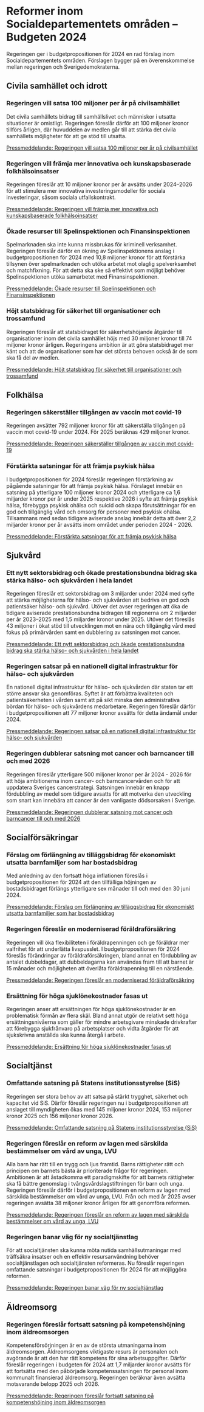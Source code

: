 # Reformer inom Socialdepartementets områden – Budgeten 2024

Regeringen ger i budgetpropositionen för 2024 en rad förslag inom Socialdepartementets områden. Förslagen bygger på en överenskommelse mellan regeringen och Sverigedemokraterna.


## Civila samhället och idrott

### Regeringen vill satsa 100 miljoner per år på civilsamhället

Det civila samhällets bidrag till samhällslivet och människor i utsatta situationer är omistligt. Regeringen föreslår därför att 100 miljoner kronor tillförs årligen, där huvuddelen av medlen går till att stärka det civila samhällets möjligheter för att ge stöd till utsatta.

[Pressmeddelande: Regeringen vill satsa 100 miljoner per år på civilsamhället](/pressmeddelanden/2023/09/regeringen-vill-satsa-100-miljoner-per-ar-pa-civilsamhallet/)

### Regeringen vill främja mer innovativa och kunskapsbaserade folkhälsoinsatser

Regeringen föreslår att 10 miljoner kronor per år avsätts under 2024–2026 för att stimulera mer innovativa investeringsmodeller för sociala investeringar, såsom sociala utfallskontrakt.

[Pressmeddelande: Regeringen vill främja mer innovativa och kunskapsbaserade folkhälsoinsatser](/pressmeddelanden/2023/09/regeringen-vill-framja-mer-innovativa-och-kunskapsbaserade-folkhalsoinsatser/)

### Ökade resurser till Spelinspektionen och Finansinspektionen

Spelmarknaden ska inte kunna missbrukas för kriminell verksamhet. Regeringen föreslår därför en ökning av Spelinspektionens anslag i budgetpropositionen för 2024 med 10,8 miljoner kronor för att förstärka tillsynen över spelmarknaden och utöka arbetet mot olaglig spelverksamhet och matchfixning. För att detta ska ske så effektivt som möjligt behöver Spelinspektionen utöka samarbetet med Finansinspektionen.

[Pressmeddelande: Ökade resurser till Spelinspektionen och Finansinspektionen](/pressmeddelanden/2023/09/okade-resurser-till-spelinspektionen-och-finansinspektionen/)

### Höjt statsbidrag för säkerhet till organisationer och trossamfund

Regeringen föreslår att statsbidraget för säkerhetshöjande åtgärder till organisationer inom det civila samhället höjs med 30 miljoner kronor till 74 miljoner kronor årligen. Regeringens ambition är att göra statsbidraget mer känt och att de organisationer som har det största behoven också är de som ska få del av medlen.

[Pressmeddelande: Höjt statsbidrag för säkerhet till organisationer och trossamfund](/pressmeddelanden/2023/09/hojt-statsbidrag-for-sakerhet-till-organisationer-och-trossamfund/)



## Folkhälsa

### Regeringen säkerställer tillgången av vaccin mot covid\-19

Regeringen avsätter 792 miljoner kronor för att säkerställa tillgången på vaccin mot covid\-19 under 2024\. För 2025 beräknas 429 miljoner kronor.

[Pressmeddelande: Regeringen säkerställer tillgången av vaccin mot covid\-19](/pressmeddelanden/2023/09/regeringen-sakerstaller-tillgangen-av-vaccin-mot-covid-19/)

### Förstärkta satsningar för att främja psykisk hälsa

I budgetpropositionen för 2024 föreslår regeringen förstärkning av pågående satsningar för att främja psykisk hälsa. Förslaget innebär en satsning på ytterligare 100 miljoner kronor 2024 och ytterligare ca 1,6 miljarder kronor per år under 2025 respektive 2026 i syfte att främja psykisk hälsa, förebygga psykisk ohälsa och suicid och skapa förutsättningar för en god och tillgänglig vård och omsorg för personer med psykisk ohälsa. Tillsammans med sedan tidigare aviserade anslag innebär detta att över 2,2 miljarder kronor per år avsätts inom området under perioden 2024 \- 2026\.

[Pressmeddelande: Förstärkta satsningar för att främja psykisk hälsa](/pressmeddelanden/2023/09/forstarkta-satsningar-for-att-framja-psykisk-halsa/)



## Sjukvård

### Ett nytt sektorsbidrag och ökade prestationsbundna bidrag ska stärka hälso\- och sjukvården i hela landet

Regeringen föreslår ett sektorsbidrag om 3 miljarder under 2024 med syfte att stärka möjligheterna för hälso\- och sjukvården att bedriva en god och patientsäker hälso\- och sjukvård. Utöver det avser regeringen att öka de tidigare aviserade prestationsbundna bidragen till regionerna om 2 miljarder per år 2023–2025 med 1,5 miljarder kronor under 2025\. Utöver det föreslås 43 miljoner i ökat stöd till utvecklingen mot en nära och tillgänglig vård med fokus på primärvården samt en dubblering av satsningen mot cancer.

[Pressmeddelande: Ett nytt sektorsbidrag och ökade prestationsbundna bidrag ska stärka hälso\- och sjukvården i hela landet](/pressmeddelanden/2023/09/ett-nytt-sektorsbidrag-och-okade-prestationsbundna-bidrag-ska-starka-halso--och-sjukvarden-i-hela-landet/)

### Regeringen satsar på en nationell digital infrastruktur för hälso\- och sjukvården

En nationell digital infrastruktur för hälso\- och sjukvården där staten tar ett större ansvar ska genomföras. Syftet är att förbättra kvaliteten och patientsäkerheten i vården samt att på sikt minska den administrativa bördan för hälso\- och sjukvårdens medarbetare. Regeringen föreslår därför i budgetpropositionen att 77 miljoner kronor avsätts för detta ändamål under 2024\.

[Pressmeddelande: Regeringen satsar på en nationell digital infrastruktur för hälso\- och sjukvården](/pressmeddelanden/2023/09/regeringen-satsar-pa-en-nationell-digital-infrastruktur-for-halso--och-sjukvarden/)

### Regeringen dubblerar satsning mot cancer och barncancer till och med 2026

Regeringen föreslår ytterligare 500 miljoner kronor per år 2024 \- 2026 för att höja ambitionerna inom cancer\- och barncancervården och för att uppdatera Sveriges cancerstrategi. Satsningen innebär en knapp fördubbling av medel som tidigare avsatts för att motverka den utveckling som snart kan innebära att cancer är den vanligaste dödsorsaken i Sverige.

[Pressmeddelande: Regeringen dubblerar satsning mot cancer och barncancer till och med 2026](/pressmeddelanden/2023/09/regeringen-dubblerar-satsning-mot-cancer-och-barncancer-till-och-med-2026/)



## Socialförsäkringar

### Förslag om förlängning av tilläggsbidrag för ekonomiskt utsatta barnfamiljer som har bostadsbidrag

Med anledning av den fortsatt höga inflationen föreslås i budgetpropositionen för 2024 att den tillfälliga höjningen av bostadsbidraget förlängs ytterligare sex månader till och med den 30 juni 2024\.

[Pressmeddelande: Förslag om förlängning av tilläggsbidrag för ekonomiskt utsatta barnfamiljer som har bostadsbidrag](/pressmeddelanden/2023/08/forslag-om-forlangning-av-tillaggsbidrag-for-ekonomiskt-utsatta-barnfamiljer-som-har-bostadsbidrag/ "Pressmeddelande: Förslag om förlängning av tilläggsbidrag för ekonomiskt utsatta barnfamiljer som har bostadsbidrag")

### Regeringen föreslår en moderniserad föräldraförsäkring

Regeringen vill öka flexibiliteten i föräldrapenningen och ge föräldrar mer valfrihet för att underlätta livspusslet. I budgetpropositionen för 2024 föreslås förändringar av föräldraförsäkringen, bland annat en fördubbling av antalet dubbeldagar, att dubbeldagarna kan användas fram till att barnet är 15 månader och möjligheten att överlåta föräldrapenning till en närstående.

[Pressmeddelande: Regeringen föreslår en moderniserad föräldraförsäkring](/pressmeddelanden/2023/09/regeringen-foreslar-en-moderniserad-foraldraforsakring/)

### Ersättning för höga sjuklönekostnader fasas ut

Regeringen anser att ersättningen för höga sjuklönekostnader är en problematisk förmån av flera skäl. Bland annat utgör de relativt sett höga ersättningsnivåerna som gäller för mindre arbetsgivare minskade drivkrafter att förebygga sjukfrånvaro på arbetsplatser och vidta åtgärder för att sjukskrivna anställda ska kunna återgå i arbete.

[Pressmeddelande: Ersättning för höga sjuklönekostnader fasas ut](/pressmeddelanden/2023/09/ersattning-for-hoga-sjuklonekostnader-fasas-ut/)



## Socialtjänst

### Omfattande satsning på Statens institutionsstyrelse (SiS)

Regeringen ser stora behov av att satsa på stärkt trygghet, säkerhet och kapacitet vid SiS. Därför föreslår regeringen nu i budgetpropositionen att anslaget till myndigheten ökas med 145 miljoner kronor 2024, 153 miljoner kronor 2025 och 156 miljoner kronor 2026\.

[Pressmeddelande: Omfattande satsning på Statens institutionsstyrelse (SiS)](/pressmeddelanden/2023/09/omfattande-satsning-pa-statens-institutionsstyrelse-sis/)

### Regeringen föreslår en reform av lagen med särskilda bestämmelser om vård av unga, LVU

Alla barn har rätt till en trygg och ljus framtid. Barns rättigheter rätt och principen om barnets bästa är prioriterade frågor för regeringen. Ambitionen är att åstadkomma ett paradigmskifte för att barnets rättigheter ska få bättre genomslag i tvångsvårdslagstiftningen för barn och unga. Regeringen föreslår därför i budgetpropositionen en reform av lagen med särskilda bestämmelser om vård av unga, LVU. Från och med år 2025 avser regeringen avsätta 38 miljoner kronor årligen för att genomföra reformen.

[Pressmeddelande: Regeringen föreslår en reform av lagen med särskilda bestämmelser om vård av unga, LVU](/pressmeddelanden/2023/09/regeringen-foreslar-en-reform-av-lagen-med-sarskilda-bestammelser-om-vard-av-unga-lvu/)

### Regeringen banar väg för ny socialtjänstlag

För att socialtjänsten ska kunna möta nutida samhällsutmaningar med träffsäkra insatser och en effektiv resursanvändning behöver socialtjänstlagen och socialtjänsten reformeras. Nu föreslår regeringen omfattande satsningar i budgetpropositionen för 2024 för att möjliggöra reformen.

[Pressmeddelande: Regeringen banar väg för ny socialtjänstlag](/pressmeddelanden/2023/09/regeringen-banar-vag-for-ny-socialtjanstlag/)



## Äldreomsorg

### Regeringen föreslår fortsatt satsning på kompetenshöjning inom äldreomsorgen

Kompetensförsörjningen är en av de största utmaningarna inom äldreomsorgen. Äldreomsorgens viktigaste resurs är personalen och avgörande är att den har rätt kompetens för sina arbetsuppgifter. Därför föreslår regeringen i budgeten för 2024 att 1,7 miljarder kronor avsätts för att fortsätta med den påbörjade kompetenssatsningen för personal inom kommunalt finansierad äldreomsorg. Regeringen beräknar även avsätta motsvarande belopp 2025 och 2026\.

[Pressmeddelande: Regeringen föreslår fortsatt satsning på kompetenshöjning inom äldreomsorgen](/pressmeddelanden/2023/09/regeringen-foreslar-fortsatt-satsning-pa-kompetenshojning-inom-aldreomsorgen/)
